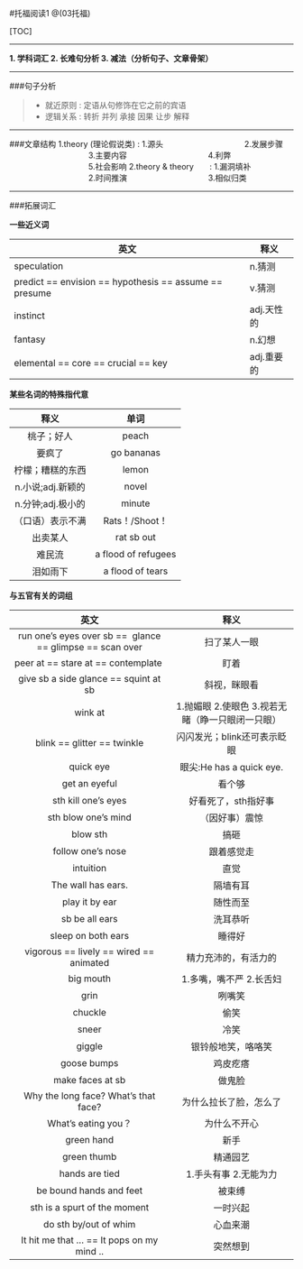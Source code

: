 #托福阅读1
@(03托福)

[TOC]

------
**1. 学科词汇
2. 长难句分析
3. 减法（分析句子、文章骨架）**

---

###句子分析
> * 就近原则 : 定语从句修饰在它之前的宾语
> * 逻辑关系 : 转折 并列 承接 因果 让步 解释
> 
---

###文章结构
1.theory (理论假说类) : 1.源头
　　　　　　　　　　2.发展步骤
　　　　　　　　　　3.主要内容
　　　　　　　　　　4.利弊
　　　　　　　　　　5.社会影响
2.theory & theory　　: 1.漏洞填补
　　　　　　　　　　2.时间推演
　　　　　　　　　　3.相似归类　　　　　　　

---

###拓展词汇

**一些近义词**

| 英文 | 释义 |
| --- | --- |
| speculation | n.猜测 |
| predict == envision == hypothesis == assume == presume | v.猜测 |
| instinct | adj.天性的 |
| fantasy | n.幻想 |
| elemental == core == crucial == key | adj.重要的 |


**某些名词的特殊指代意**

| 释义 | 单词 |
| :-: | :-: |
| 桃子；好人 | peach |
| 要疯了 | go bananas |
| 柠檬；糟糕的东西 | lemon |
| n.小说;adj.新颖的 | novel |
| n.分钟;adj.极小的 | minute |
| （口语）表示不满 | Rats！/Shoot！ |
| 出卖某人 | rat sb out |
| 难民流 | a flood of refugees |
|  泪如雨下 | a flood of tears  |

**与五官有关的词组**


| 英文 | 释义 |
| :-: | :-: |
| run one’s eyes over sb ==  glance == glimpse == scan over | 扫了某人一眼 |
| peer at == stare at == contemplate  | 盯着 |
| give sb a side glance == squint at sb | 斜视，眯眼看 |
| wink at | 1.抛媚眼 2.使眼色 3.视若无睹（睁一只眼闭一只眼） |
| blink == glitter == twinkle | 闪闪发光；blink还可表示眨眼 |
| quick eye | 眼尖:He has a quick eye. |
| get an eyeful | 看个够 |
| sth kill one’s eyes | 好看死了，sth指好事 |
| sth blow one’s mind | （因好事）震惊 |
| blow sth | 搞砸 |
| follow one’s nose | 跟着感觉走 |
| intuition | 直觉 |
| The wall has ears. | 隔墙有耳 |
| play it by ear | 随性而至 |
| sb be all ears | 洗耳恭听 |
| sleep on both ears | 睡得好 |
| vigorous == lively == wired == animated | 精力充沛的，有活力的 |
| big mouth | 1.多嘴，嘴不严 2.长舌妇 |
| grin | 咧嘴笑 |
| chuckle | 偷笑 |
| sneer | 冷笑 |
| giggle | 银铃般地笑，咯咯笑 |
| goose bumps | 鸡皮疙瘩 |
| make faces at sb | 做鬼脸 |
| Why the long face? What’s that face? | 为什么拉长了脸，怎么了 |
| What’s eating you？ | 为什么不开心 |
| green hand | 新手 |
| green thumb | 精通园艺 |
| hands are tied | 1.手头有事 2.无能为力 |
| be bound hands and feet | 被束缚 |
| sth is a spurt of the moment  | 一时兴起 |
| do sth by/out of whim | 心血来潮 |
| It hit me that … == It pops on my mind .. | 突然想到 |


